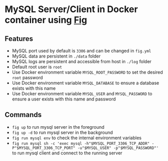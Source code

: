 MySQL Server/Client in Docker container using [Fig](http://www.fig.sh)
=====================================================

## Features
 * MySQL port used by default is `3306` and can be changed in `fig.yml`
 * MySQL data are persistent in `./data` folder
 * MySQL logs are persistent and accessible from host in `./log` folder
 * Default root user is `root`
 * Use Docker environment variable `MYSQL_ROOT_PASSWORD` to set the desired `root` password
 * Use Docker environment variable `MYSQL_DATABASE` to ensure a database exists with this name
 * Use Docker environment variable `MYSQL_USER` and `MYSQL_PASSWORD` to ensure a user exists with this name and password

## Commands
 * `fig up` to run mysql server in the foreground
 * `fig up -d` to run mysql server in the background
 * `fig run mysql env` to check the internal environment variables
 * `fig run mysql sh -c 'exec mysql -h"$MYSQL_PORT_3306_TCP_ADDR" -P"$MYSQL_PORT_3306_TCP_PORT" -u"$MYSQL_USER" -p"$MYSQL_PASSWORD"'` to run mysql client and connect to the running server